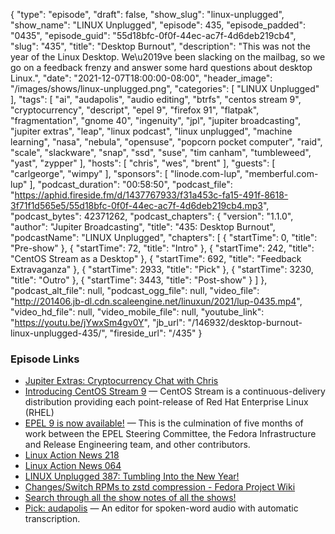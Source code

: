 {
  "type": "episode",
  "draft": false,
  "show_slug": "linux-unplugged",
  "show_name": "LINUX Unplugged",
  "episode": 435,
  "episode_padded": "0435",
  "episode_guid": "55d18bfc-0f0f-44ec-ac7f-4d6deb219cb4",
  "slug": "435",
  "title": "Desktop Burnout",
  "description": "This was not the year of the Linux Desktop. We\u2019ve been slacking on the mailbag, so we go on a feedback frenzy and answer some hard questions about desktop Linux.",
  "date": "2021-12-07T18:00:00-08:00",
  "header_image": "/images/shows/linux-unplugged.png",
  "categories": [
    "LINUX Unplugged"
  ],
  "tags": [
    "ai",
    "audapolis",
    "audio editing",
    "btrfs",
    "centos stream 9",
    "cryptocurrency",
    "descript",
    "epel 9",
    "firefox 91",
    "flatpak",
    "fragmentation",
    "gnome 40",
    "ingenuity",
    "jpl",
    "jupiter broadcasting",
    "jupiter extras",
    "leap",
    "linux podcast",
    "linux unplugged",
    "machine learning",
    "nasa",
    "nebula",
    "opensuse",
    "popcorn pocket computer",
    "raid",
    "scale",
    "slackware",
    "snap",
    "ssd",
    "suse",
    "tim canham",
    "tumbleweed",
    "yast",
    "zypper"
  ],
  "hosts": [
    "chris",
    "wes",
    "brent"
  ],
  "guests": [
    "carlgeorge",
    "wimpy"
  ],
  "sponsors": [
    "linode.com-lup",
    "memberful.com-lup"
  ],
  "podcast_duration": "00:58:50",
  "podcast_file": "https://aphid.fireside.fm/d/1437767933/f31a453c-fa15-491f-8618-3f71f1d565e5/55d18bfc-0f0f-44ec-ac7f-4d6deb219cb4.mp3",
  "podcast_bytes": 42371262,
  "podcast_chapters": {
    "version": "1.1.0",
    "author": "Jupiter Broadcasting",
    "title": "435: Desktop Burnout",
    "podcastName": "LINUX Unplugged",
    "chapters": [
      {
        "startTime": 0,
        "title": "Pre-show"
      },
      {
        "startTime": 72,
        "title": "Intro"
      },
      {
        "startTime": 242,
        "title": "CentOS Stream as a Desktop"
      },
      {
        "startTime": 692,
        "title": "Feedback Extravaganza"
      },
      {
        "startTime": 2933,
        "title": "Pick"
      },
      {
        "startTime": 3230,
        "title": "Outro"
      },
      {
        "startTime": 3443,
        "title": "Post-show"
      }
    ]
  },
  "podcast_alt_file": null,
  "podcast_ogg_file": null,
  "video_file": "http://201406.jb-dl.cdn.scaleengine.net/linuxun/2021/lup-0435.mp4",
  "video_hd_file": null,
  "video_mobile_file": null,
  "youtube_link": "https://youtu.be/jYwxSm4gv0Y",
  "jb_url": "/146932/desktop-burnout-linux-unplugged-435/",
  "fireside_url": "/435"
}


### Episode Links

  * [Jupiter Extras: Cryptocurrency Chat with Chris](https://extras.show/77 "Jupiter Extras: Cryptocurrency Chat with Chris")
  * [Introducing CentOS Stream 9](https://blog.centos.org/2021/12/introducing-centos-stream-9/ "Introducing CentOS Stream 9") — CentOS Stream is a continuous-delivery distribution providing each point-release of Red Hat Enterprise Linux (RHEL)
  * [EPEL 9 is now available!](https://communityblog.fedoraproject.org/epel-9-is-now-available/ "EPEL 9 is now available!") — This is the culmination of five months of work between the EPEL Steering Committee, the Fedora Infrastructure and Release Engineering team, and other contributors.
  * [Linux Action News 218](https://linuxactionnews.com/218 "Linux Action News 218")
  * [Linux Action News 064](https://notes.jupiterbroadcasting.com/linux-action-news/2018/episode-064/ "Linux Action News 064")
  * [LINUX Unplugged 387: Tumbling Into the New Year!](https://linuxunplugged.com/387 "LINUX Unplugged 387: Tumbling Into the New Year!")
  * [Changes/Switch RPMs to zstd compression - Fedora Project Wiki](https://fedoraproject.org/wiki/Changes/Switch_RPMs_to_zstd_compression "Changes/Switch RPMs to zstd compression - Fedora Project Wiki")
  * [Search through all the show notes of all the shows!](https://notes.jupiterbroadcasting.com/ "Search through all the show notes of all the shows!")
  * [Pick: audapolis](https://github.com/audapolis/audapolis "Pick: audapolis") — An editor for spoken-word audio with automatic transcription.


